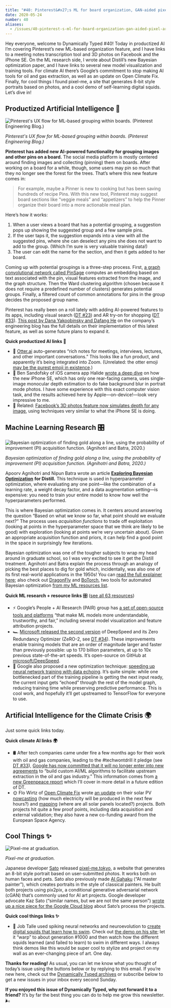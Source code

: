 ```yaml
---
title: "#40: Pinterest&#x27;s ML for board organization, GAN-aided pixel art, and Bayesian optimization gets the Distill treatment "
date: 2020-05-24
number: 40
aliases:
  - /issues/40-pinterest-s-ml-for-board-organization-gan-aided-pixel-art-and-bayesian-optimization-gets-the-distill-treatment-247582
---
```


Hey everyone, welcome to Dynamically Typed #40!
Today in productized AI I’m covering Pinterest’s new ML-based organization feature, and I have links to a meeting notes transcription tool and 3D photos on Facebook and the iPhone SE.
On the ML research side, I wrote about Distill’s new Bayesian optimization paper, and I have links to several new model visualization and training tools.
For climate AI there’s Google’s commitment to stop making AI tools for oil and gas extraction, as well as an update on Open Climate Fix.
Finally, for cool things I found pixel-me, a site that generates 8-bit style portraits based on photos, and a cool demo of self-learning digital squids.
Let’s dive in!

## Productized Artificial Intelligence 🔌

![Pinterest's UX flow for ML-based grouping within boards. (Pinterest Engineering Blog.)](https://s3.amazonaws.com/revue/items/images/006/010/868/mail/41cba04a0d8e80572670ebc7f93785aa.png?1590240695)

_Pinterest's UX flow for ML-based grouping within boards. (Pinterest Engineering Blog.)_

**Pinterest has added new AI-powered functionality for grouping images and other pins on a board.**
The social media platform is mostly centered around finding images and collecting (pinning) them on boards.
After working on a board for a while, though, some users may pin so much that they no longer see the forest for the trees.
That’s where this new feature comes in:

> For example, maybe a Pinner is new to cooking but has been saving hundreds of recipe Pins.
> With this new tool, Pinterest may suggest board sections like “veggie meals” and “appetizers” to help the Pinner organize their board into a more actionable meal plan.

Here’s how it works:

1. When a user views a board that has a potential grouping, a suggestion pops up showing the suggested group and a few sample pins.
2. If the user taps it, the suggestion expands into a view with all the suggested pins, where she can deselect any pins she does not want to add to the group. (Which I’m sure is very valuable training data!)
3. The user can edit the name for the section, and then it gets added to her board.

Coming up with potential groupings is a three-step process.
First, [a graph convolutional network called PinSage](https://medium.com/pinterest-engineering/pinsage-a-new-graph-convolutional-neural-network-for-web-scale-recommender-systems-88795a107f48?utm_campaign=Dynamically%20Typed&utm_medium=email&utm_source=Revue%20newsletter) computes an embedding based on text associated with the pin, visual features extracted from the image, and the graph structure.
Then the Ward clustering algorithm (chosen because it does not require a predefined number of clusters) generates potential groups.
Finally, a filtered count of common annotations for pins in the group decides the proposed group name.

Pinterest has really been on a roll lately with adding AI-powered features to its apps, including visual search ([DT #23](https://dynamicallytyped.com/issues/23-robotic-raspberry-and-lettuce-pickers-2-5-billion-objects-in-pinterest-lens-and-an-analysis-of-the-ai-reproducibility-crisis-199555?utm_campaign=Dynamically%20Typed&utm_medium=email&utm_source=Revue%20newsletter)) and AR try-on for shopping ([DT #33](https://dynamicallytyped.com/issues/33-billie-eilish-answers-ai-generated-interview-questions-visual-search-for-aerial-imagery-and-the-tech-won-t-drill-it-pledge-224742?utm_campaign=Dynamically%20Typed&utm_medium=email&utm_source=Revue%20newsletter)).
[This post by Dana Yakoobinsky and Dafang He](https://medium.com/pinterest-engineering/using-machine-learning-to-auto-organize-boards-13a12b22bf5?utm_campaign=Dynamically%20Typed&utm_medium=email&utm_source=Revue%20newsletter) on the company’s engineering blog has the full details on their implementation of this latest feature, as well as some future plans to expand it.

**Quick productized AI links 🔌**

* 🦦 [Otter.ai](https://otter.ai/login?utm_campaign=Dynamically%20Typed&utm_medium=email&utm_source=Revue%20newsletter) auto-generates “rich notes for meetings, interviews, lectures, and other important conversations.” This looks like a fun product, and apparently it’s being integrated into Zoom. (Unrelated: the otter emoji [may be the purest emoji in existence](https://emojipedia.org/otter/?utm_campaign=Dynamically%20Typed&utm_medium=email&utm_source=Revue%20newsletter).)
* 📱 Ben Sandofsky of iOS camera app Halide [wrote a deep dive](https://blog.halide.cam/iphone-se-the-one-eyed-king-96713d65a3b1?utm_campaign=Dynamically%20Typed&utm_medium=email&utm_source=Revue%20newsletter) on how the new iPhone SE, which has only one rear-facing camera, uses single-image monocular depth estimation to do fake background blur in portrait mode photos. I have some experience with this exact computer vision task, and the results achieved here by Apple—on-device!—look very impressive to me.
* 📸 Related: [Facebook’s 3D photos feature now simulates depth for any image](https://venturebeat.com/2020/02/28/facebooks-3d-photos-feature-now-gives-any-image-simulated-depth/?utm_campaign=Dynamically%20Typed&utm_medium=email&utm_source=Revue%20newsletter), using techniques very similar to what the iPhone SE is doing.

## Machine Learning Research 🎛

![Bayesian optimization of finding gold along a line, using the probability of improvement (PI) acquisition function. (Agnihotri and Batra, 2020.)](https://s3.amazonaws.com/revue/items/images/006/010/478/mail/7957b79fcd3b61d95a8fb937d7eb551f.png?1590231014)

_Bayesian optimization of finding gold along a line, using the probability of improvement (PI) acquisition function. (Agnihotri and Batra, 2020.)_

Apoorv Agnihotri and Nipun Batra wrote an article [**Exploring Bayesian Optimization**](https://distill.pub/2020/bayesian-optimization/?utm_campaign=Dynamically%20Typed&utm_medium=email&utm_source=Revue%20newsletter) **for Distill.**
This technique is used in hyperparameter optimization, where evaluating any one point—like the combination of a learning rate, a weight decay factor, and a data augmentation setting—is expensive: you need to train your entire model to know how well the hyperparameters performed.

This is where Bayesian optimization comes in.
It centers around answering the question “Based on what we know so far, what point should we evaluate next?” The process uses _acquisition functions_ to trade off exploitation (looking at points in the hyperparameter space that we think are likely to be good) with exploration (looking at points we’re very uncertain about).
Given an appropriate acquisition function and priors, it can help find a good point in the space in surprisingly few iterations.

Bayesian optimization was one of the tougher subjects to wrap my head around in graduate school, so I was very excited to see it get the Distill treatment.
Agnihotri and Batra explain the process through an analogy of picking the best places to dig for gold which, incidentally, was also one of its first real-world applications in the 1950s!
You can [read the full explainer here](https://distill.pub/2020/bayesian-optimization/?utm_campaign=Dynamically%20Typed&utm_medium=email&utm_source=Revue%20newsletter); also check out [DragonFly](https://github.com/dragonfly/dragonfly?utm_campaign=Dynamically%20Typed&utm_medium=email&utm_source=Revue%20newsletter) and [BoTorch](https://botorch.org/?utm_campaign=Dynamically%20Typed&utm_medium=email&utm_source=Revue%20newsletter), two tools for automated Bayesian optimization [from my ML resources list](https://www.notion.so/adab36fecaea4306880898f41dcb9cb3?utm_campaign=Dynamically%20Typed&utm_medium=email&utm_source=Revue%20newsletter&v=cb3a74562c914234ac171931dad6c2e4).

**Quick ML research + resource links** 🎛 ([see all 63 resources](https://www.notion.so/adab36fecaea4306880898f41dcb9cb3?utm_campaign=Dynamically%20Typed&utm_medium=email&utm_source=Revue%20newsletter&v=cb3a74562c914234ac171931dad6c2e4))

* ⚡️ Google’s People + AI Research (PAIR) group has [a set of open-source tools and platforms](https://pair.withgoogle.com/tools/?utm_campaign=Dynamically%20Typed&utm_medium=email&utm_source=Revue%20newsletter) “that make ML models more understandable, trustworthy, and fair,” including several model visualization and feature attribution projects.
* 🏎 [Microsoft released the second version](https://www.microsoft.com/en-us/research/blog/zero-2-deepspeed-shattering-barriers-of-deep-learning-speed-scale/?utm_campaign=Dynamically%20Typed&utm_medium=email&utm_source=Revue%20newsletter) of DeepSpeed and its Zero Redundancy Optimizer (ZeRO-2, see [DT #34](https://dynamicallytyped.com/issues/34-google-s-app-for-detecting-fake-news-memes-an-ai-for-logical-reasoning-and-microsoft-s-library-for-training-trillion-parameter-models-227577?utm_campaign=Dynamically%20Typed&utm_medium=email&utm_source=Revue%20newsletter)). These improvements enable training models that are an order of magnitude larger and faster than previously possible: up to 170 billion parameters, at up to 10x previous state-of-the-art speeds. It’s open-source on GitHub at [microsoft/DeepSpeed](https://github.com/microsoft/DeepSpeed?utm_campaign=Dynamically%20Typed&utm_medium=email&utm_source=Revue%20newsletter).
* 📣 Google also proposed a new optimization technique: [speeding up neural network training with data echoing](https://ai.googleblog.com/2020/05/speeding-up-neural-network-training.html?m=1&utm_campaign=Dynamically%20Typed&utm_medium=email&utm_source=Revue%20newsletter). It’s quite simple: while one bottlenecked part of the training pipeline is getting the next input ready, the current input gets “echoed” through the rest of the model graph, reducing training time while preserving predictive performance. This is cool work, and hopefully it’ll get upstreamed to TensorFlow for everyone to use.

## Artificial Intelligence for the Climate Crisis 🌍

Just some quick links today.

**Quick climate AI links 🌍**

* 🛢 After tech companies came under fire a few months ago for their work with oil and gas companies, leading to the #techwontdrill it pledge (see [DT #33](https://dynamicallytyped.com/issues/33-billie-eilish-answers-ai-generated-interview-questions-visual-search-for-aerial-imagery-and-the-tech-won-t-drill-it-pledge-224742?utm_campaign=Dynamically%20Typed&utm_medium=email&utm_source=Revue%20newsletter)), [Google has now committed that it will no longer enter into new agreements](https://onezero.medium.com/google-says-it-will-not-build-custom-a-i-for-oil-and-gas-extraction-72d1f71f42c8?utm_campaign=Dynamically%20Typed&utm_medium=email&utm_source=Revue%20newsletter) to “build custom AI/ML algorithms to facilitate upstream extraction in the oil and gas industry.” This information comes from [a new Greenpeace report](https://www.greenpeace.org/usa/reports/oil-in-the-cloud/?utm_campaign=Dynamically%20Typed&utm_medium=email&utm_source=Revue%20newsletter) which I’ll cover in more detail in a future edition of DT.
* 🌞 Flo Wirtz of [Open Climate Fix](https://openclimatefix.org/?utm_campaign=Dynamically%20Typed&utm_medium=email&utm_source=Revue%20newsletter) wrote [an update](https://openclimatefix.org/blog/2020-05-07-update?utm_campaign=Dynamically%20Typed&utm_medium=email&utm_source=Revue%20newsletter) on their solar PV [nowcasting](https://openclimatefix.org/projects/nowcasting?utm_campaign=Dynamically%20Typed&utm_medium=email&utm_source=Revue%20newsletter) (how much electricity will be produced in the next few hours?) and [mapping](https://openclimatefix.org/blog/2019-07-09-solar-pv-mapping?utm_campaign=Dynamically%20Typed&utm_medium=email&utm_source=Revue%20newsletter) (where are all solar panels located?) projects. Both projects hit quite a few proof points, including data acquisition and external validation; they also have a new co-funding award from the European Space Agency.

## Cool Things ✨

![Pixel-me at graduation.](https://s3.amazonaws.com/revue/items/images/006/010/955/mail/049c822b1440924d19323a5ae1d0f531.png?1590243246)

_Pixel-me at graduation._

Japanese developer [Sato](https://twitter.com/sato_neet?utm_campaign=Dynamically%20Typed&utm_medium=email&utm_source=Revue%20newsletter) released [pixel-me.tokyo](https://pixel-me.tokyo/en?utm_campaign=Dynamically%20Typed&utm_medium=email&utm_source=Revue%20newsletter), a website that generates an 8-bit style portrait based on user-submitted photos.
It works both on human faces and pets.
Sato also previously made [AI Gahaku](https://ai-art.tokyo/en?utm_campaign=Dynamically%20Typed&utm_medium=email&utm_source=Revue%20newsletter) (“AI master painter”), which creates portraits in the style of classical painters.
He built both projects using pix2pix, a conditional generative adversarial network (cGAN) that’s commonly used for AI art projects.
Google developer advocate Kaz Sato (“similar names, but we are not the same person”) [wrote up a nice piece for the Google Cloud blog](https://cloud.google.com/blog/products/ai-machine-learning/using-google-cloud-platform-free-tier-to-scale-out-an-ai-service?utm_campaign=Dynamically%20Typed&utm_medium=email&utm_source=Revue%20newsletter) about Sato’s process the projects.

**Quick cool things links ✨**

* 🦑 Job Talle used spiking neural networks and neuroevolution to [create digital squids that learn how to swim](https://jobtalle.com/neuroevolution_in_squids.html?utm_campaign=Dynamically%20Typed&utm_medium=email&utm_source=Revue%20newsletter). Check out [the demo on his site](https://jobtalle.com/Cephalopods/?utm_campaign=Dynamically%20Typed&utm_medium=email&utm_source=Revue%20newsletter); let it “warp” to about generation #1000 and then watch how the different squids learned (and failed to learn) to swim in different ways. I always think demos like this would be super cool to stylize and project on my wall as an ever-changing piece of art. One day.

**Thanks for reading!**
As usual, you can let me know what you thought of today’s issue using the buttons below or by replying to this email.
If you’re new here, check out the [Dynamically Typed archives](https://dynamicallytyped.com/?utm_campaign=Dynamically%20Typed&utm_medium=email&utm_source=Revue%20newsletter) or subscribe below to get a new issues in your inbox every second Sunday.

**If you enjoyed this issue of Dynamically Typed, why not forward it to a friend?**
It’s by far the best thing you can do to help me grow this newsletter.
🌬